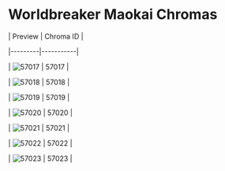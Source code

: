 # Worldbreaker Maokai Chromas


| Preview | Chroma ID |

|---------|-----------|

| ![57017](https://raw.communitydragon.org/latest/plugins/rcp-be-lol-game-data/global/default/v1/champion-chroma-images/57/57017.png) | 57017 |

| ![57018](https://raw.communitydragon.org/latest/plugins/rcp-be-lol-game-data/global/default/v1/champion-chroma-images/57/57018.png) | 57018 |

| ![57019](https://raw.communitydragon.org/latest/plugins/rcp-be-lol-game-data/global/default/v1/champion-chroma-images/57/57019.png) | 57019 |

| ![57020](https://raw.communitydragon.org/latest/plugins/rcp-be-lol-game-data/global/default/v1/champion-chroma-images/57/57020.png) | 57020 |

| ![57021](https://raw.communitydragon.org/latest/plugins/rcp-be-lol-game-data/global/default/v1/champion-chroma-images/57/57021.png) | 57021 |

| ![57022](https://raw.communitydragon.org/latest/plugins/rcp-be-lol-game-data/global/default/v1/champion-chroma-images/57/57022.png) | 57022 |

| ![57023](https://raw.communitydragon.org/latest/plugins/rcp-be-lol-game-data/global/default/v1/champion-chroma-images/57/57023.png) | 57023 |